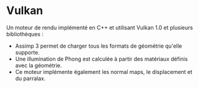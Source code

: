 # Vulkan

Un moteur de rendu implémenté en C++ et utilisant Vulkan 1.0 et plusieurs bibliothèques :

* Assimp 3 permet de charger tous les formats de géométrie qu'elle supporte.
* Une illumination de Phong est calculée à partir des matériaux définis avec la géométrie.
* Ce moteur implémente également les normal maps, le displacement et du parralax.
